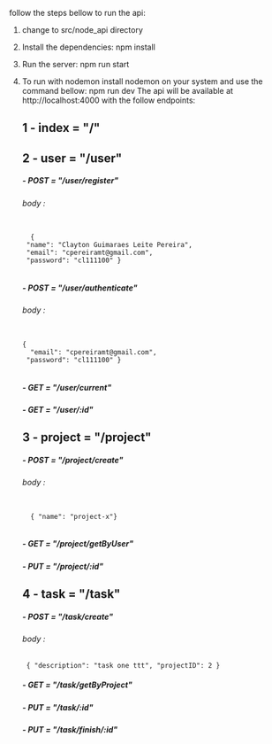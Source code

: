follow the steps bellow to run the api:

1. change to src/node_api directory
2. Install the dependencies:
    npm install
3. Run the server:
    npm run start
4. To run with nodemon install nodemon on your system and use the command bellow:
    npm run dev 
The api will be available at http://localhost:4000 with the follow endpoints:

   ## 1 - index = "/"
    ## 2 -  user = "/user"
    ##### - POST = "/user/register"
    ###### body : 
     <code>
     {
    "name": "Clayton Guimaraes Leite Pereira",
    "email": "cpereiramt@gmail.com",
    "password": "cl111100" } 
    </code>

    ##### - POST = "/user/authenticate"
    ###### body : 
   <code> 
   {
     "email": "cpereiramt@gmail.com",
    "password": "cl111100" } 
    </code>

    ##### - GET = "/user/current"
    ##### - GET = "/user/:id"
    ## 3 - project = "/project"
    ##### - POST = "/project/create"
     ###### body : 
    <code> 
     { "name": "project-x"} 
    </code>

    ##### - GET = "/project/getByUser"
    ##### - PUT = "/project/:id"

    ## 4 - task = "/task"
    ##### - POST = "/task/create"
    ###### body : 
     <code> {
"description": "task one ttt",
"projectID": 2
}</code>
   ##### - GET = "/task/getByProject"
    ##### - PUT = "/task/:id"
    ##### - PUT = "/task/finish/:id"
